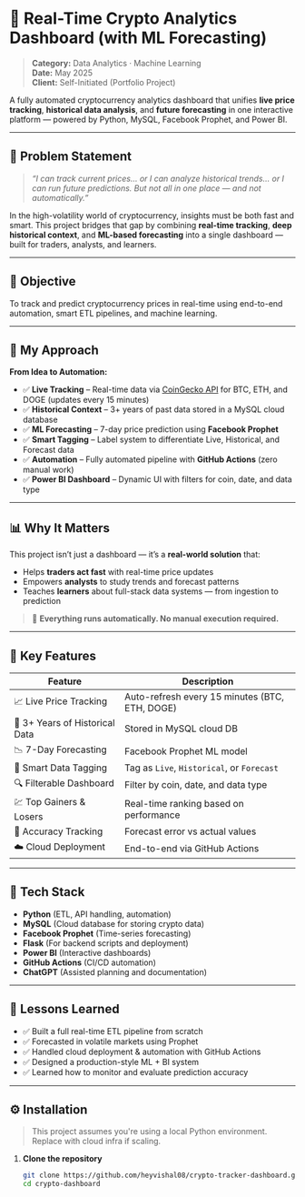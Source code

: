 # 🚀 Real-Time Crypto Analytics Dashboard (with ML Forecasting)

> **Category:** Data Analytics · Machine Learning  
> **Date:** May 2025  
> **Client:** Self-Initiated (Portfolio Project)

A fully automated cryptocurrency analytics dashboard that unifies **live price tracking**, **historical data analysis**, and **future forecasting** in one interactive platform — powered by Python, MySQL, Facebook Prophet, and Power BI.

---

## 🧠 Problem Statement

> *“I can track current prices… or I can analyze historical trends… or I can run future predictions. But not all in one place — and not automatically.”*

In the high-volatility world of cryptocurrency, insights must be both fast and smart. This project bridges that gap by combining **real-time tracking**, **deep historical context**, and **ML-based forecasting** into a single dashboard — built for traders, analysts, and learners.

---

## 🎯 Objective

To track and predict cryptocurrency prices in real-time using end-to-end automation, smart ETL pipelines, and machine learning.

---

## 🔨 My Approach

**From Idea to Automation:**

- ✅ **Live Tracking** – Real-time data via [CoinGecko API](https://www.coingecko.com) for BTC, ETH, and DOGE (updates every 15 minutes)
- ✅ **Historical Context** – 3+ years of past data stored in a MySQL cloud database
- ✅ **ML Forecasting** – 7-day price prediction using **Facebook Prophet**
- ✅ **Smart Tagging** – Label system to differentiate Live, Historical, and Forecast data
- ✅ **Automation** – Fully automated pipeline with **GitHub Actions** (zero manual work)
- ✅ **Power BI Dashboard** – Dynamic UI with filters for coin, date, and data type

---

## 📊 Why It Matters

This project isn’t just a dashboard — it’s a **real-world solution** that:

- Helps **traders act fast** with real-time price updates  
- Empowers **analysts** to study trends and forecast patterns  
- Teaches **learners** about full-stack data systems — from ingestion to prediction  

> 🔄 **Everything runs automatically. No manual execution required.**

---

## 🌟 Key Features

| Feature                           | Description                                      |
|----------------------------------|--------------------------------------------------|
| 📈 Live Price Tracking            | Auto-refresh every 15 minutes (BTC, ETH, DOGE)   |
| 📅 3+ Years of Historical Data    | Stored in MySQL cloud DB                         |
| 📉 7-Day Forecasting              | Facebook Prophet ML model                        |
| 🔖 Smart Data Tagging             | Tag as `Live`, `Historical`, or `Forecast`       |
| 🔍 Filterable Dashboard           | Filter by coin, date, and data type              |
| 💹 Top Gainers & Losers           | Real-time ranking based on performance           |
| 🧠 Accuracy Tracking              | Forecast error vs actual values                  |
| ☁️ Cloud Deployment               | End-to-end via GitHub Actions                    |

---

## 🧰 Tech Stack

- **Python** (ETL, API handling, automation)
- **MySQL** (Cloud database for storing crypto data)
- **Facebook Prophet** (Time-series forecasting)
- **Flask** (For backend scripts and deployment)
- **Power BI** (Interactive dashboards)
- **GitHub Actions** (CI/CD automation)
- **ChatGPT** (Assisted planning and documentation)

---

## 🧠 Lessons Learned

- ✅ Built a full real-time ETL pipeline from scratch
- ✅ Forecasted in volatile markets using Prophet
- ✅ Handled cloud deployment & automation with GitHub Actions
- ✅ Designed a production-style ML + BI system
- ✅ Learned how to monitor and evaluate prediction accuracy

---

## ⚙️ Installation

> This project assumes you're using a local Python environment. Replace with cloud infra if scaling.

1. **Clone the repository**
   ```bash
   git clone https://github.com/heyvishal08/crypto-tracker-dashboard.git
   cd crypto-dashboard
